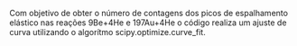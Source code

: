Com objetivo de obter o número de contagens dos picos de espalhamento elástico nas reações 9Be+4He e 197Au+4He o código realiza um ajuste de curva utilizando o algorítmo scipy.optimize.curve_fit.

